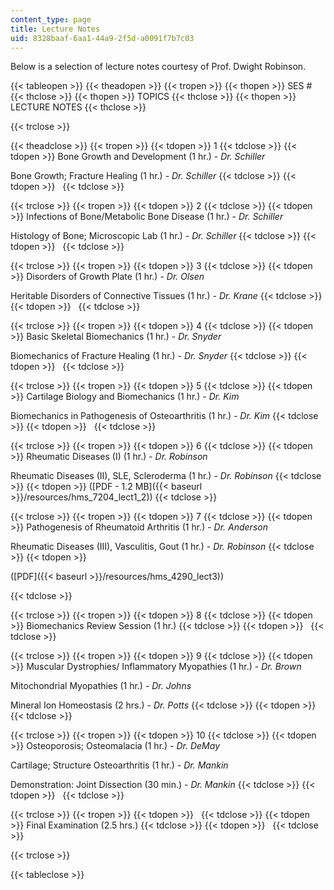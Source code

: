 ```yaml
---
content_type: page
title: Lecture Notes
uid: 8328baaf-6aa1-44a9-2f5d-a0091f7b7c03
---
```


Below is a selection of lecture notes courtesy of Prof. Dwight Robinson.

{{< tableopen >}}
{{< theadopen >}}
{{< tropen >}}
{{< thopen >}}
SES #
{{< thclose >}}
{{< thopen >}}
TOPICS
{{< thclose >}}
{{< thopen >}}
LECTURE NOTES
{{< thclose >}}

{{< trclose >}}

{{< theadclose >}}
{{< tropen >}}
{{< tdopen >}}
1
{{< tdclose >}}
{{< tdopen >}}
Bone Growth and Development (1 hr.) - _Dr. Schiller_  
  
Bone Growth; Fracture Healing (1 hr.) - _Dr. Schiller_
{{< tdclose >}}
{{< tdopen >}}
 
{{< tdclose >}}

{{< trclose >}}
{{< tropen >}}
{{< tdopen >}}
2
{{< tdclose >}}
{{< tdopen >}}
Infections of Bone/Metabolic Bone Disease (1 hr.) - _Dr. Schiller_  
  
Histology of Bone; Microscopic Lab (1 hr.) - _Dr. Schiller_
{{< tdclose >}}
{{< tdopen >}}
 
{{< tdclose >}}

{{< trclose >}}
{{< tropen >}}
{{< tdopen >}}
3
{{< tdclose >}}
{{< tdopen >}}
Disorders of Growth Plate (1 hr.) - _Dr. Olsen_  
  
Heritable Disorders of Connective Tissues (1 hr.) - _Dr. Krane_
{{< tdclose >}}
{{< tdopen >}}
 
{{< tdclose >}}

{{< trclose >}}
{{< tropen >}}
{{< tdopen >}}
4
{{< tdclose >}}
{{< tdopen >}}
Basic Skeletal Biomechanics (1 hr.) - _Dr. Snyder_  
  
Biomechanics of Fracture Healing (1 hr.) - _Dr. Snyder_
{{< tdclose >}}
{{< tdopen >}}
 
{{< tdclose >}}

{{< trclose >}}
{{< tropen >}}
{{< tdopen >}}
5
{{< tdclose >}}
{{< tdopen >}}
Cartilage Biology and Biomechanics (1 hr.) - _Dr. Kim_  
  
Biomechanics in Pathogenesis of Osteoarthritis (1 hr.) - _Dr. Kim_
{{< tdclose >}}
{{< tdopen >}}
 
{{< tdclose >}}

{{< trclose >}}
{{< tropen >}}
{{< tdopen >}}
6
{{< tdclose >}}
{{< tdopen >}}
Rheumatic Diseases (I) (1 hr.) - _Dr. Robinson_  
  
Rheumatic Diseases (II), SLE, Scleroderma (1 hr.) - _Dr. Robinson_
{{< tdclose >}}
{{< tdopen >}}
([PDF - 1.2 MB]({{< baseurl >}}/resources/hms_7204_lect1_2))
{{< tdclose >}}

{{< trclose >}}
{{< tropen >}}
{{< tdopen >}}
7
{{< tdclose >}}
{{< tdopen >}}
Pathogenesis of Rheumatoid Arthritis (1 hr.) - _Dr. Anderson_  
  
Rheumatic Diseases (III), Vasculitis, Gout (1 hr.) - _Dr. Robinson_
{{< tdclose >}}
{{< tdopen >}}


([PDF]({{< baseurl >}}/resources/hms_4290_lect3))


{{< tdclose >}}

{{< trclose >}}
{{< tropen >}}
{{< tdopen >}}
8
{{< tdclose >}}
{{< tdopen >}}
Biomechanics Review Session (1 hr.)
{{< tdclose >}}
{{< tdopen >}}
 
{{< tdclose >}}

{{< trclose >}}
{{< tropen >}}
{{< tdopen >}}
9
{{< tdclose >}}
{{< tdopen >}}
Muscular Dystrophies/ Inflammatory Myopathies (1 hr.) - _Dr. Brown_  
  
Mitochondrial Myopathies (1 hr.) - _Dr. Johns_  
  
Mineral Ion Homeostasis (2 hrs.) - _Dr. Potts_
{{< tdclose >}}
{{< tdopen >}}
 
{{< tdclose >}}

{{< trclose >}}
{{< tropen >}}
{{< tdopen >}}
10
{{< tdclose >}}
{{< tdopen >}}
Osteoporosis; Osteomalacia (1 hr.) - _Dr. DeMay_  
  
Cartilage; Structure Osteoarthritis (1 hr.) - _Dr. Mankin_  
  
Demonstration: Joint Dissection (30 min.) - _Dr. Mankin_
{{< tdclose >}}
{{< tdopen >}}
 
{{< tdclose >}}

{{< trclose >}}
{{< tropen >}}
{{< tdopen >}}
 
{{< tdclose >}}
{{< tdopen >}}
Final Examination (2.5 hrs.)
{{< tdclose >}}
{{< tdopen >}}
 
{{< tdclose >}}

{{< trclose >}}

{{< tableclose >}}